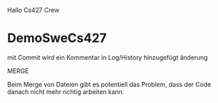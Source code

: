 ﻿Hallo Cs427 Crew
# DemoSweCs427
mit Commit wird ein Kommentar in Log/History hinzugefügt
änderung

MERGE

Beim Merge von Dateien gibt es potentiell das Problem, dass der Code danach nicht mehr richtig arbeiten kann.











